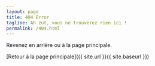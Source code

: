 ```yaml
---
layout: page
title: 404 Error
tagline: Ah zut, vous ne trouverez rien ici !
permalink: /404.html
---
```


Revenez en arrière ou à la page principale.

[Retour à la page principale]({{ site.url }}{{ site.baseurl }})
